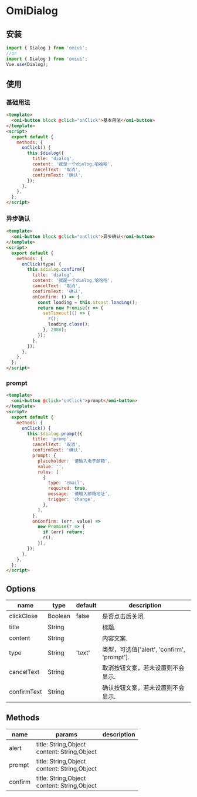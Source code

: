 # OmiDialog

## 安装

```js
import { Dialog } from 'omiui';
//or
import { Dialog } from 'omiui';
Vue.use(Dialog);
```

## 使用

### 基础用法

```html
<template>
  <omi-button block @click="onClick">基本用法</omi-button>
</template>
<script>
  export default {
    methods: {
      onClick() {
        this.$dialog({
          title: 'dialog',
          content: '我是一个dialog,哈哈哈',
          cancelText: '取消',
          confirmText: '确认',
        });
      },
    },
  };
</script>
```

### 异步确认

```html
<template>
  <omi-button block @click="onClick">异步确认</omi-button>
</template>
<script>
  export default {
    methods: {
      onClick(type) {
        this.$dialog.confirm({
          title: 'dialog',
          content: '我是一个dialog,哈哈哈',
          cancelText: '取消',
          confirmText: '确认',
          onConfirm: () => {
            const loading = this.$toast.loading();
            return new Promise(r => {
              setTimeout(() => {
                r();
                loading.close();
              }, 2000);
            });
          },
        });
      },
    },
  };
</script>
```

### prompt

```html
<template>
  <omi-button @click="onClick">prompt</omi-button>
</template>
<script>
  export default {
    methods: {
      onClick() {
        this.$dialog.prompt({
          title: 'promp',
          cancelText: '取消',
          confirmText: '确认',
          prompt: {
            placeholder: '请输入电子邮箱',
            value: '',
            rules: [
              {
                type: 'email',
                required: true,
                message: '请输入邮箱地址',
                trigger: 'change',
              },
            ],
          },
          onConfirm: (err, value) =>
            new Promise(r => {
              if (err) return;
              r();
            }),
        });
      },
    },
  };
</script>
```

## Options

| name        | type    | default | description                                 |
| ----------- | ------- | ------- | ------------------------------------------- |
| clickClose  | Boolean | false   | 是否点击后关闭.                             |
| title       | String  |         | 标题.                                       |
| content     | String  |         | 内容文案.                                   |
| type        | String  | 'text'  | 类型，可选值['alert', 'confirm', 'prompt']. |
| cancelText  | String  |         | 取消按钮文案，若未设置则不会显示.           |
| confirmText | String  |         | 确认按钮文案，若未设置则不会显示.           |

## Methods

| name    | params                                           | description |
| ------- | ------------------------------------------------ | ----------- |
| alert   | title: String,Object <br> content: String,Object |             |
| prompt  | title: String,Object <br> content: String,Object |             |
| confirm | title: String,Object <br> content: String,Object |             |
